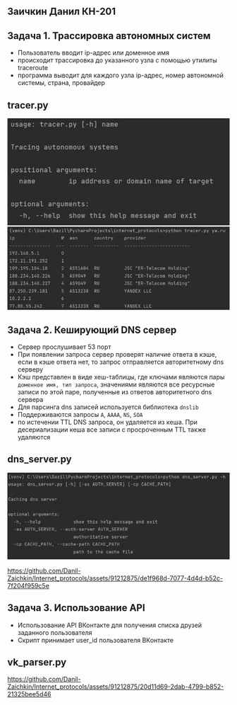 ## Заичкин Данил КН-201



## Задача 1. Трассировка автономных систем
- Пользователь вводит ip-адрес или доменное имя
- происходит трассировка до указанного узла с помощью утилиты traceroute
- программа выводит для каждого узла ip-адрес, номер автономной системы, страна, провайдер  

## tracer.py 
![help](https://github.com/Danil-Zaichkin/Internet_protocols/raw/main/img/tracer_help.jpg)
![output](https://github.com/Danil-Zaichkin/Internet_protocols/raw/main/img/tracer_output_example.jpg)

## Задача 2. Кеширующий DNS сервер
- Сервер прослушивает 53 порт
- При появлении запроса сервер проверят наличие ответа в кэше, если в кэше ответа нет, то запрос отправляется авторитетному dns серверу
- Кэш представлен в виде хеш-таблицы, где ключами являются пары `доменное имя, тип запроса`, 
значениями являются все ресурсные записи по этой паре, полученные из ответов авторитетного dns сервера
- Для парсинга dns записей используется библиотека `dnslib`
- Поддерживаются запросы `A`, `AAAA`, `NS`, `SOA`
- по истечении TTL DNS запроса, он удаляется из кеша. При десериализации кеша все записи с просроченным TTL также удаляются

## dns_server.py

![help](https://github.com/Danil-Zaichkin/Internet_protocols/raw/main/img/dns_server_help.jpg)


https://github.com/Danil-Zaichkin/Internet_protocols/assets/91212875/de1f968d-7077-4d4d-b52c-7f204f959c5e

## Задача 3. Использование API
- Использование API ВКонтакте для получения списка друзей заданного пользователя
- Скрипт принимает user_id пользователя ВКонтакте

## vk_parser.py

https://github.com/Danil-Zaichkin/Internet_protocols/assets/91212875/20d11d69-2dab-4799-b852-21325bee5d46




